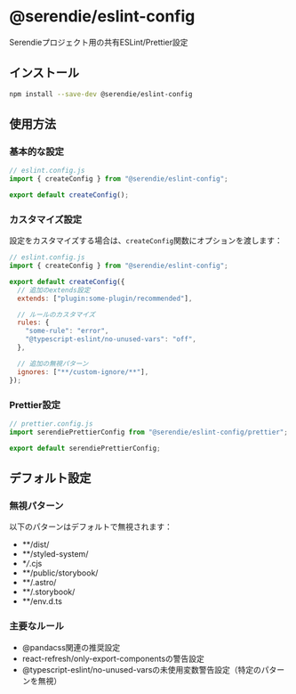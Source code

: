 # @serendie/eslint-config

Serendieプロジェクト用の共有ESLint/Prettier設定

## インストール

```bash
npm install --save-dev @serendie/eslint-config
```

## 使用方法

### 基本的な設定

```javascript
// eslint.config.js
import { createConfig } from "@serendie/eslint-config";

export default createConfig();
```

### カスタマイズ設定

設定をカスタマイズする場合は、`createConfig`関数にオプションを渡します：

```javascript
// eslint.config.js
import { createConfig } from "@serendie/eslint-config";

export default createConfig({
  // 追加のextends設定
  extends: ["plugin:some-plugin/recommended"],

  // ルールのカスタマイズ
  rules: {
    "some-rule": "error",
    "@typescript-eslint/no-unused-vars": "off",
  },

  // 追加の無視パターン
  ignores: ["**/custom-ignore/**"],
});
```

### Prettier設定

```javascript
// prettier.config.js
import serendiePrettierConfig from "@serendie/eslint-config/prettier";

export default serendiePrettierConfig;
```

## デフォルト設定

### 無視パターン

以下のパターンはデフォルトで無視されます：

- \*\*/dist/
- \*\*/styled-system/
- \*_/_.cjs
- \*\*/public/storybook/
- \*\*/.astro/
- \*\*/.storybook/
- \*\*/env.d.ts

### 主要なルール

- @pandacss関連の推奨設定
- react-refresh/only-export-componentsの警告設定
- @typescript-eslint/no-unused-varsの未使用変数警告設定（特定のパターンを無視）
